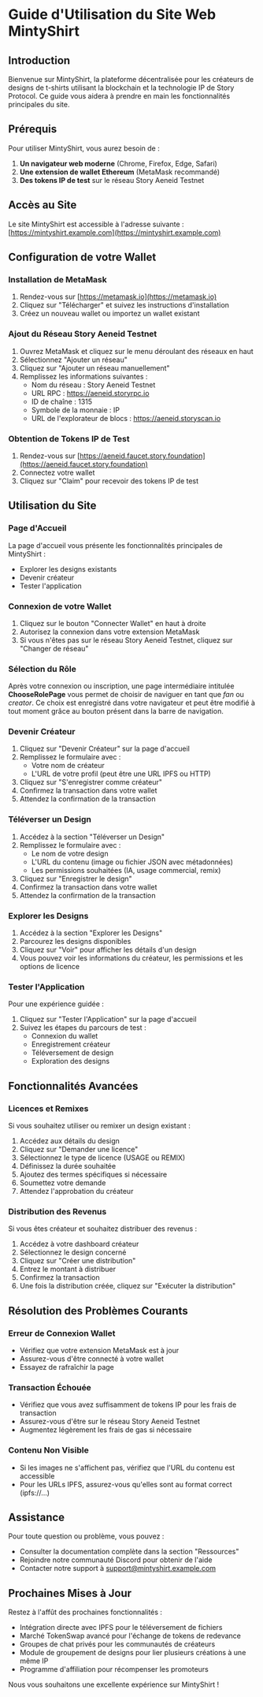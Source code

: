 # Guide d'Utilisation du Site Web MintyShirt

## Introduction

Bienvenue sur MintyShirt, la plateforme décentralisée pour les créateurs de designs de t-shirts utilisant la blockchain et la technologie IP de Story Protocol. Ce guide vous aidera à prendre en main les fonctionnalités principales du site.

## Prérequis

Pour utiliser MintyShirt, vous aurez besoin de :

1. **Un navigateur web moderne** (Chrome, Firefox, Edge, Safari)
2. **Une extension de wallet Ethereum** (MetaMask recommandé)
3. **Des tokens IP de test** sur le réseau Story Aeneid Testnet

## Accès au Site

Le site MintyShirt est accessible à l'adresse suivante : [https://mintyshirt.example.com](https://mintyshirt.example.com)

## Configuration de votre Wallet

### Installation de MetaMask

1. Rendez-vous sur [https://metamask.io](https://metamask.io)
2. Cliquez sur "Télécharger" et suivez les instructions d'installation
3. Créez un nouveau wallet ou importez un wallet existant

### Ajout du Réseau Story Aeneid Testnet

1. Ouvrez MetaMask et cliquez sur le menu déroulant des réseaux en haut
2. Sélectionnez "Ajouter un réseau"
3. Cliquez sur "Ajouter un réseau manuellement"
4. Remplissez les informations suivantes :
   - Nom du réseau : Story Aeneid Testnet
   - URL RPC : https://aeneid.storyrpc.io
   - ID de chaîne : 1315
   - Symbole de la monnaie : IP
   - URL de l'explorateur de blocs : https://aeneid.storyscan.io

### Obtention de Tokens IP de Test

1. Rendez-vous sur [https://aeneid.faucet.story.foundation](https://aeneid.faucet.story.foundation)
2. Connectez votre wallet
3. Cliquez sur "Claim" pour recevoir des tokens IP de test

## Utilisation du Site

### Page d'Accueil

La page d'accueil vous présente les fonctionnalités principales de MintyShirt :
- Explorer les designs existants
- Devenir créateur
- Tester l'application

### Connexion de votre Wallet

1. Cliquez sur le bouton "Connecter Wallet" en haut à droite
2. Autorisez la connexion dans votre extension MetaMask
3. Si vous n'êtes pas sur le réseau Story Aeneid Testnet, cliquez sur "Changer de réseau"

### Sélection du Rôle

Après votre connexion ou inscription, une page intermédiaire intitulée **ChooseRolePage** vous permet de choisir de naviguer en tant que *fan* ou *creator*. Ce choix est enregistré dans votre navigateur et peut être modifié à tout moment grâce au bouton présent dans la barre de navigation.

### Devenir Créateur

1. Cliquez sur "Devenir Créateur" sur la page d'accueil
2. Remplissez le formulaire avec :
   - Votre nom de créateur
   - L'URL de votre profil (peut être une URL IPFS ou HTTP)
3. Cliquez sur "S'enregistrer comme créateur"
4. Confirmez la transaction dans votre wallet
5. Attendez la confirmation de la transaction

### Téléverser un Design

1. Accédez à la section "Téléverser un Design"
2. Remplissez le formulaire avec :
   - Le nom de votre design
   - L'URL du contenu (image ou fichier JSON avec métadonnées)
   - Les permissions souhaitées (IA, usage commercial, remix)
3. Cliquez sur "Enregistrer le design"
4. Confirmez la transaction dans votre wallet
5. Attendez la confirmation de la transaction

### Explorer les Designs

1. Accédez à la section "Explorer les Designs"
2. Parcourez les designs disponibles
3. Cliquez sur "Voir" pour afficher les détails d'un design
4. Vous pouvez voir les informations du créateur, les permissions et les options de licence

### Tester l'Application

Pour une expérience guidée :
1. Cliquez sur "Tester l'Application" sur la page d'accueil
2. Suivez les étapes du parcours de test :
   - Connexion du wallet
   - Enregistrement créateur
   - Téléversement de design
   - Exploration des designs

## Fonctionnalités Avancées

### Licences et Remixes

Si vous souhaitez utiliser ou remixer un design existant :
1. Accédez aux détails du design
2. Cliquez sur "Demander une licence"
3. Sélectionnez le type de licence (USAGE ou REMIX)
4. Définissez la durée souhaitée
5. Ajoutez des termes spécifiques si nécessaire
6. Soumettez votre demande
7. Attendez l'approbation du créateur

### Distribution des Revenus

Si vous êtes créateur et souhaitez distribuer des revenus :
1. Accédez à votre dashboard créateur
2. Sélectionnez le design concerné
3. Cliquez sur "Créer une distribution"
4. Entrez le montant à distribuer
5. Confirmez la transaction
6. Une fois la distribution créée, cliquez sur "Exécuter la distribution"

## Résolution des Problèmes Courants

### Erreur de Connexion Wallet

- Vérifiez que votre extension MetaMask est à jour
- Assurez-vous d'être connecté à votre wallet
- Essayez de rafraîchir la page

### Transaction Échouée

- Vérifiez que vous avez suffisamment de tokens IP pour les frais de transaction
- Assurez-vous d'être sur le réseau Story Aeneid Testnet
- Augmentez légèrement les frais de gas si nécessaire

### Contenu Non Visible

- Si les images ne s'affichent pas, vérifiez que l'URL du contenu est accessible
- Pour les URLs IPFS, assurez-vous qu'elles sont au format correct (ipfs://...)

## Assistance

Pour toute question ou problème, vous pouvez :
- Consulter la documentation complète dans la section "Ressources"
- Rejoindre notre communauté Discord pour obtenir de l'aide
- Contacter notre support à support@mintyshirt.example.com

## Prochaines Mises à Jour

Restez à l'affût des prochaines fonctionnalités :
- Intégration directe avec IPFS pour le téléversement de fichiers
- Marché TokenSwap avancé pour l'échange de tokens de redevance
- Groupes de chat privés pour les communautés de créateurs
- Module de groupement de designs pour lier plusieurs créations à une même IP
- Programme d'affiliation pour récompenser les promoteurs

Nous vous souhaitons une excellente expérience sur MintyShirt !
